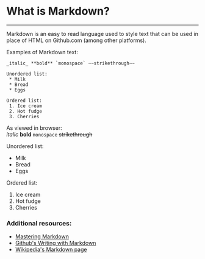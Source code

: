 # What is Markdown?
---

Markdown is an easy to read language used to style text that can be used in place of HTML on Github.com (among other platforms).  

Examples of Markdown text:

```
_italic_ **bold** `monospace` ~~strikethrough~~

Unordered list:
 * Milk
 * Bread
 * Eggs
 
Ordered list:
 1. Ice cream
 2. Hot fudge
 3. Cherries
 ```
 
As viewed in browser:  
_italic_ **bold** `monospace` ~~strikethrough~~

Unordered list:
 * Milk
 * Bread
 * Eggs
 
Ordered list:
 1. Ice cream
 2. Hot fudge
 3. Cherries
 
### Additional resources:
 * [Mastering Markdown](https://guides.github.com/features/mastering-markdown/)
 * [Github's Writing with Markdown](https://docs.github.com/en/github/writing-on-github/basic-writing-and-formatting-syntax)
 * [Wikipedia's Markdown page](https://en.wikipedia.org/wiki/Markdown#Example)
  
